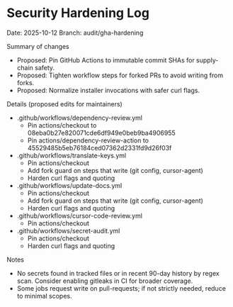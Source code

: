 # Security Hardening Log

Date: 2025-10-12
Branch: audit/gha-hardening

Summary of changes
- Proposed: Pin GitHub Actions to immutable commit SHAs for supply-chain safety.
- Proposed: Tighten workflow steps for forked PRs to avoid writing from forks.
- Proposed: Normalize installer invocations with safer curl flags.

Details (proposed edits for maintainers)
- .github/workflows/dependency-review.yml
  - Pin actions/checkout to 08eba0b27e820071cde6df949e0beb9ba4906955
  - Pin actions/dependency-review-action to 45529485b5eb76184ced07362d2331fd9d26f03f
- .github/workflows/translate-keys.yml
  - Pin actions/checkout
  - Add fork guard on steps that write (git config, cursor-agent)
  - Harden curl flags and quoting
- .github/workflows/update-docs.yml
  - Pin actions/checkout
  - Add fork guard on steps that write (git config, cursor-agent)
  - Harden curl flags and quoting
- .github/workflows/cursor-code-review.yml
  - Pin actions/checkout
- .github/workflows/secret-audit.yml
  - Pin actions/checkout
  - Harden curl flags and quoting

Notes
- No secrets found in tracked files or in recent 90-day history by regex scan. Consider enabling gitleaks in CI for broader coverage.
- Some jobs request write on pull-requests; if not strictly needed, reduce to minimal scopes.
